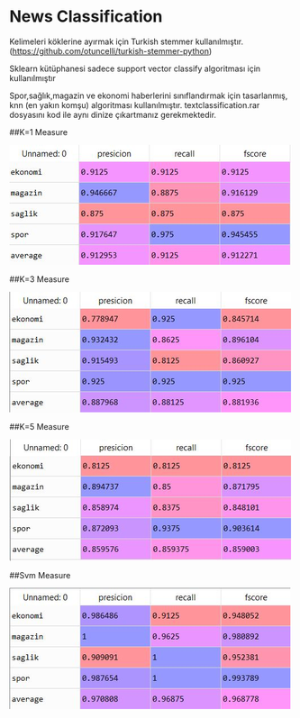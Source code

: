# News Classification

Kelimeleri köklerine ayırmak için Turkish stemmer kullanılmıştır.(https://github.com/otuncelli/turkish-stemmer-python)

Sklearn kütüphanesi sadece support vector classify algoritması için kullanılmıştır

Spor,sağlık,magazin ve ekonomi haberlerini sınıflandırmak için tasarlanmış, knn (en yakın komşu) algoritması kullanılmıştır.
textclassification.rar dosyasını kod ile aynı dinize çıkartmanız gerekmektedir.


##K=1 Measure 

![Test Image 1](https://github.com/atidem/newsClassification/blob/master/k1.JPG)

##K=3 Measure 

![Test Image 1](https://github.com/atidem/newsClassification/blob/master/k3.JPG)

##K=5 Measure 

![Test Image 1](https://github.com/atidem/newsClassification/blob/master/k5.JPG)

##Svm Measure 

![Test Image 1](https://github.com/atidem/newsClassification/blob/master/svm.JPG)
